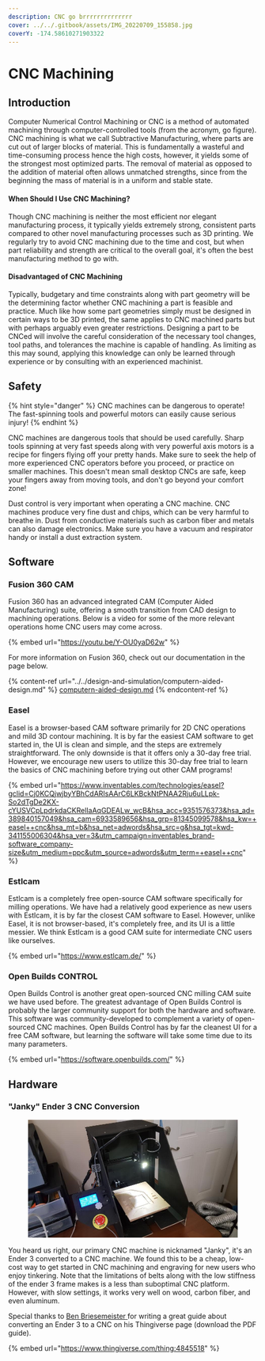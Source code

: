 ```yaml
---
description: CNC go brrrrrrrrrrrrrr
cover: ../../.gitbook/assets/IMG_20220709_155858.jpg
coverY: -174.58610271903322
---
```


# CNC Machining

## Introduction

Computer Numerical Control Machining or CNC is a method of automated machining through computer-controlled tools (from the acronym, go figure). CNC machining is what we call Subtractive Manufacturing, where parts are cut out of larger blocks of material. This is fundamentally a wasteful and time-consuming process hence the high costs, however, it yields some of the strongest most optimized parts. The removal of material as opposed to the addition of material often allows unmatched strengths, since from the beginning the mass of material is in a uniform and stable state.&#x20;

#### When Should I Use CNC Machining?

Though CNC machining is neither the most efficient nor elegant manufacturing process, it typically yields extremely strong, consistent parts compared to other novel manufacturing processes such as 3D printing. We regularly try to avoid CNC machining due to the time and cost, but when part reliability and strength are critical to the overall goal, it's often the best manufacturing method to go with.

#### Disadvantaged of CNC Machining

Typically, budgetary and time constraints along with part geometry will be the determining factor whether CNC machining a part is feasible and practice. Much like how some part geometries simply must be designed in certain ways to be 3D printed, the same applies to CNC machined parts but with perhaps arguably even greater restrictions. Designing a part to be CNCed will involve the careful consideration of the necessary tool changes, tool paths, and tolerances the machine is capable of handling. As limiting as this may sound, applying this knowledge can only be learned through experience or by consulting with an experienced machinist.

## Safety

{% hint style="danger" %}
CNC machines can be dangerous to operate! The fast-spinning tools and powerful motors can easily cause serious injury!
{% endhint %}

CNC machines are dangerous tools that should be used carefully. Sharp tools spinning at very fast speeds along with very powerful axis motors is a recipe for fingers flying off your pretty hands. Make sure to seek the help of more experienced CNC operators before you proceed, or practice on smaller machines. This doesn't mean small desktop CNCs are safe, keep your fingers away from moving tools, and don't go beyond your comfort zone!

Dust control is very important when operating a CNC machine. CNC machines produce very fine dust and chips, which can be very harmful to breathe in. Dust from conductive materials such as carbon fiber and metals can also damage electronics. Make sure you have a vacuum and respirator handy or install a dust extraction system.&#x20;

## Software

### Fusion 360 CAM

Fusion 360 has an advanced integrated CAM (Computer Aided Manufacturing) suite, offering a smooth transition from CAD design to machining operations. Below is a video for some of the more relevant operations home CNC users may come across.

{% embed url="https://youtu.be/Y-OU0yaD62w" %}

For more information on Fusion 360, check out our documentation in the page below.

{% content-ref url="../../design-and-simulation/computern-aided-design.md" %}
[computern-aided-design.md](../../design-and-simulation/computern-aided-design.md)
{% endcontent-ref %}

### Easel

Easel is a browser-based CAM software primarily for 2D CNC operations and mild 3D contour machining. It is by far the easiest CAM software to get started in, the UI is clean and simple, and the steps are extremely straightforward. The only downside is that it offers only a 30-day free trial. However, we encourage new users to utilize this 30-day free trial to learn the basics of CNC machining before trying out other CAM programs!

{% embed url="https://www.inventables.com/technologies/easel?gclid=Cj0KCQjwjbyYBhCdARIsAArC6LKBckNtPNAA2Rju6uLLpk-So2dTgDe2KX-cYUSVCpLpdrkdaCKRelIaAqGDEALw_wcB&hsa_acc=9351576373&hsa_ad=389840157049&hsa_cam=6933589656&hsa_grp=81345099578&hsa_kw=+easel++cnc&hsa_mt=b&hsa_net=adwords&hsa_src=g&hsa_tgt=kwd-341155006304&hsa_ver=3&utm_campaign=inventables_brand-software_company-size&utm_medium=ppc&utm_source=adwords&utm_term=+easel++cnc" %}

### Estlcam

Estlcam is a completely free open-source CAM software specifically for milling operations. We have had a relatively good experience as new users with Estlcam, it is by far the closest CAM software to Easel. However, unlike Easel, it is not browser-based, it's completely free, and its UI is a little messier. We think Estlcam is a good CAM suite for intermediate CNC users like ourselves.&#x20;

{% embed url="https://www.estlcam.de/" %}

### Open Builds CONTROL

Open Builds Control is another great open-sourced CNC milling CAM suite we have used before. The greatest advantage of Open Builds Control is probably the larger community support for both the hardware and software. This software was community-developed to complement a variety of open-sourced CNC machines. Open Builds Control has by far the cleanest UI for a free CAM software, but learning the software will take some time due to its many parameters.

{% embed url="https://software.openbuilds.com/" %}

## Hardware

### "Janky" Ender 3 CNC Conversion

<figure><img src="../../.gitbook/assets/20220312_205214.jpg" alt=""><figcaption></figcaption></figure>

You heard us right, our primary CNC machine is nicknamed "Janky", it's an Ender 3 converted to a CNC machine. We found this to be a cheap, low-cost way to get started in CNC machining and engraving for new users who enjoy tinkering. Note that the limitations of belts along with the low stiffness of the ender 3 frame makes is a less than suboptimal CNC platform. However, with slow settings, it works very well on wood, carbon fiber, and even aluminum.&#x20;

Special thanks to [Ben ](https://www.thingiverse.com/thinngimaker)[Briesemeister](https://www.thingiverse.com/thinngimaker)[ ](https://www.thingiverse.com/thinngimaker)for writing a great guide about converting an Ender 3 to a CNC on his Thingiverse page (download the PDF guide).

{% embed url="https://www.thingiverse.com/thing:4845518" %}
